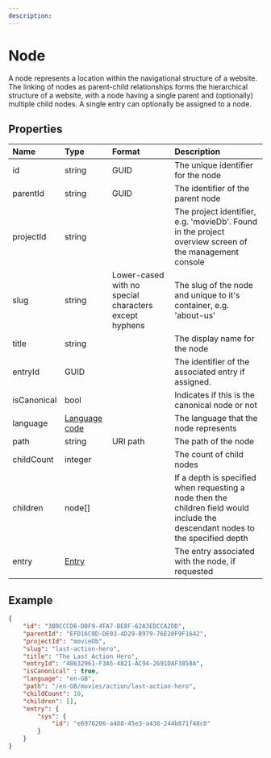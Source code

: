 ```yaml
---
description: 
---
```

# Node

A node represents a location within the navigational structure of a website. The linking of nodes as parent-child relationships forms the hierarchical structure of a website, with a node having a single parent and (optionally) multiple child nodes. A single entry can optionally be assigned to a node.

## Properties

| Name | Type | Format | Description |
| :------- | :--- | :-- | :---------- |
| id | string | GUID | The unique identifier for the node |
| parentId | string | GUID | The identifier of the parent node |
| projectId | string | | The project identifier, e.g. 'movieDb'. Found in the project overview screen of the management console |
| slug | string | Lower-cased with no special characters except hyphens | The slug of the node and unique to it's container, e.g. 'about-us' |
| title | string | | The display name for the node |
| entryId | GUID | | The identifier of the associated entry if assigned. |
| isCanonical | bool | | Indicates if this is the canonical node or not |
| language | [Language code](/localization.md) | | The language that the node represents |
| path | string | URI path | The path of the node |
| childCount | integer | | The count of child nodes |
| children | node[] | | If a depth is specified when requesting a node then the children field would include the descendant nodes to the specified depth |
| entry | [Entry](/model/entry.md) | | The entry associated with the node, if requested |

## Example

```json
{
    "id": "3B9CCCD6-D0F9-4FA7-BE8F-62A3EDCCA2DD",
    "parentId": "EFD16C0D-DE03-4D29-B979-76E20F9F1642",
    "projectId": "movieDb",
    "slug": "last-action-hero",
    "title": "The Last Action Hero",
    "entryId": "48632961-F3A5-4821-AC94-2691DAF3858A",
    "isCanonical" : true,
    "language": "en-GB",
    "path": "/en-GB/movies/action/last-action-hero",
    "childCount": 10,
    "children": [],
    "entry": {
        "sys": {
            "id": "e6976206-a488-45e3-a438-244b871f48c0"
        }
    }
}
```